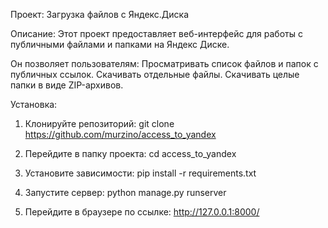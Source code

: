 Проект: Загрузка файлов с Яндекс.Диска

Описание:
Этот проект предоставляет веб-интерфейс для работы с публичными файлами и папками на Яндекс Диске. 

Он позволяет пользователям:
Просматривать список файлов и папок с публичных ссылок.
Скачивать отдельные файлы.
Скачивать целые папки в виде ZIP-архивов.

Установка:
1. Клонируйте репозиторий: git clone https://github.com/murzino/access_to_yandex

2. Перейдите в папку проекта: cd access_to_yandex

3. Установите зависимости: pip install -r requirements.txt

4. Запустите сервер: python manage.py runserver

5. Перейдите в браузере по ссылке: http://127.0.0.1:8000/
